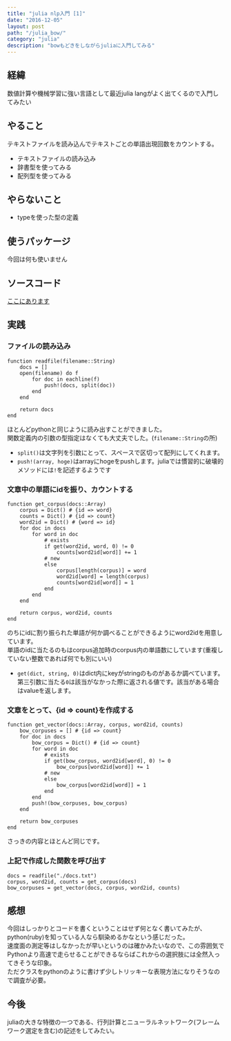 ```yaml
---
title: "julia nlp入門 [1]"
date: "2016-12-05"
layout: post
path: "/julia_bow/"
category: "julia"
description: "bowもどきをしながらjuliaに入門してみる"
---
```


## 経緯
数値計算や機械学習に強い言語として最近julia langがよく出てくるので入門してみたい

## やること
テキストファイルを読み込んでテキストごとの単語出現回数をカウントする。  
- テキストファイルの読み込み
- 辞書型を使ってみる
- 配列型を使ってみる

## やらないこと
- typeを使った型の定義

## 使うパッケージ
今回は何も使いません

## ソースコード
[ここにあります](https://github.com/oh-sore-takesou/julia_word_count)

## 実践
### ファイルの読み込み
```
function readfile(filename::String)
    docs = []
    open(filename) do f
        for doc in eachline(f)
            push!(docs, split(doc))
        end
    end

    return docs
end
```
ほとんどpythonと同じように読み出すことができました。  
関数定義内の引数の型指定はなくても大丈夫でした。(`filename::String`の所)  
- `split()`は文字列を引数にとって、スペースで区切って配列にしてくれます。
- `push!(array, hoge)`はarrayにhogeをpushします。juliaでは慣習的に破壊的メソッドには`!`を記述するようです

### 文章中の単語にidを振り、カウントする
```
function get_corpus(docs::Array)
    corpus = Dict() # {id => word}
    counts = Dict() # {id => count}
    word2id = Dict() # {word => id}
    for doc in docs
        for word in doc
            # exists
            if get(word2id, word, 0) != 0
                counts[word2id[word]] += 1
            # new
            else
                corpus[length(corpus)] = word
                word2id[word] = length(corpus)
                counts[word2id[word]] = 1
            end
        end
    end
    
    return corpus, word2id, counts
end
```
のちにidに割り振られた単語が何か調べることができるようにword2idを用意しています。  
単語のidに当たるのもはcorpus追加時のcorpus内の単語数にしています(重複していない整数であれば何でも別にいい)  
- `get(dict, string, 0)`はdict内にkeyがstringのものがあるか調べています。第三引数に当たる`0`は該当がなかった際に返される値です。該当がある場合はvalueを返します。


### 文章をとって、{id => count}を作成する
```
function get_vector(docs::Array, corpus, word2id, counts)
    bow_corpuses = [] # {id => count}
    for doc in docs
        bow_corpus = Dict() # {id => count}
        for word in doc
            # exists
            if get(bow_corpus, word2id[word], 0) != 0
                bow_corpus[word2id[word]] += 1
            # new
            else
                bow_corpus[word2id[word]] = 1
            end
        end
        push!(bow_corpuses, bow_corpus)
    end

    return bow_corpuses
end
```
さっきの内容とほとんど同じです。


### 上記で作成した関数を呼び出す
```
docs = readfile("./docs.txt")
corpus, word2id, counts = get_corpus(docs)
bow_corpuses = get_vector(docs, corpus, word2id, counts)
```

## 感想
今回はしっかりとコードを書くということはせず何となく書いてみたが、python(ruby)を知っている人なら馴染めるかなという感じだった。  
速度面の測定等はしなかったが早いというのは確かみたいなので、この雰囲気でPythonより高速で走らせることができるならばこれからの選択肢には全然入ってきそうな印象。  
ただクラスをpythonのように書けず少しトリッキーな表現方法になりそうなので調査が必要。

## 今後
juliaの大きな特徴の一つである、行列計算とニューラルネットワーク(フレームワーク選定を含む)の記述をしてみたい。
